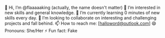 👋 Hi, I’m @flaaaaaking (actually, the name doesn't matter)
👀 I’m interested in new skills and general knowledge.
🌱 I’m currently learning 0 minutes of new skills every day.
💞️ I’m looking to collaborate on interesting and challenging projects and fall behind.
📫 How to reach me: [halloword@outlook.com]
😄 Pronouns: She/Her
⚡ Fun fact: Fake

<!---
flaaaaaking/flaaaaaking is a ✨ special ✨ repository because its `README.md` (this file) appears on your GitHub profile.
You can click the Preview link to take a look at your changes.
--->
